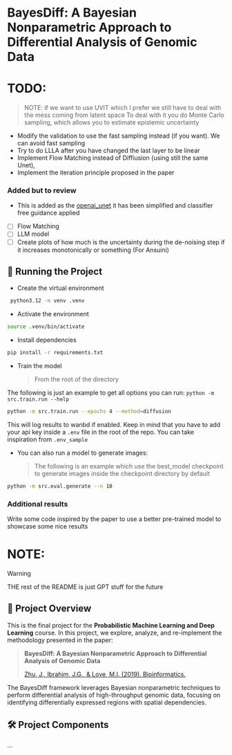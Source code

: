 # BayesDiff: A Bayesian Nonparametric Approach to Differential Analysis of Genomic Data

# TODO:

> NOTE: if we want to use UVIT which I prefer we still have to deal with the mess coming from latent space
> To deal with it you do Monte Carlo sampling, which allows you to estimate epistemic uncertainty

- Modify the validation to use the fast sampling instead (if you want). We can avoid fast sampling
- Try to do LLLA after you have changed the last layer to be linear
- Implement Flow Matching instead of Diffiusion (using still the same Unet),
- Implement the iteration principle proposed in the paper

### Added but to review

- This is added as the [openai_unet](https://github.com/openai/guided-diffusion/tree/main) it has been simplified and classifier free guidance applied
- [ ] Flow Matching
- [ ] LLM model
- [ ] Create plots of how much is the uncertainty during the de-noising step if it increases monotonically or something (For Ansuini)

## 🧪 Running the Project

- Create the virtual environment

```bash
 python3.12 -m venv .venv
```

- Activate the environment

```bash
source .venv/bin/activate
```

- Install dependencies

```bash
pip install -r requirements.txt
```

- Train the model
  > From the root of the directory

The following is just an example to get all options you can run: `python -m src.train.run --help`

```bash
python -m src.train.run --epochs 4 --method=diffusion
```

This will log results to wanbd if enabled. Keep in mind that you have to add your api key inside a `.env` file in the root of the repo. You can take inspiration from `.env_sample`

- You can also run a model to generate images:
  > The following is an example which use the best_model checkpoint to generate images inside the checkpoint directory by default

```bash
python -m src.eval.generate --n 10
```

### Additional results

Write some code inspired by the paper to use a better pre-trained model to showcase some nice results

# NOTE:

> [!WARNING]
> THE rest of the README is just GPT stuff for the future

## 📘 Project Overview

This is the final project for the **Probabilistic Machine Learning and Deep Learning** course. In this project, we explore, analyze, and re-implement the methodology presented in the paper:

> **BayesDiff: A Bayesian Nonparametric Approach to Differential Analysis of Genomic Data**
>
> [Zhu, J., Ibrahim, J.G., & Love, M.I. (2019). Bioinformatics.](https://academic.oup.com/bioinformatics/article/35/21/4447/5480446)

The BayesDiff framework leverages Bayesian nonparametric techniques to perform differential analysis of high-throughput genomic data, focusing on identifying differentially expressed regions with spatial dependencies.

## 🛠️ Project Components

...
